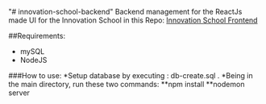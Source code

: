 "# innovation-school-backend" 
Backend management for the ReactJs made UI for the Innovation School in this Repo:
[Innovation School Frontend](https://github.com/6youss/innovation-school)

##Requirements:
* mySQL
* NodeJS

###How to use:
*Setup database by executing : db-create.sql .
*Being in the main directory, run these two commands:
**npm install
**nodemon server

